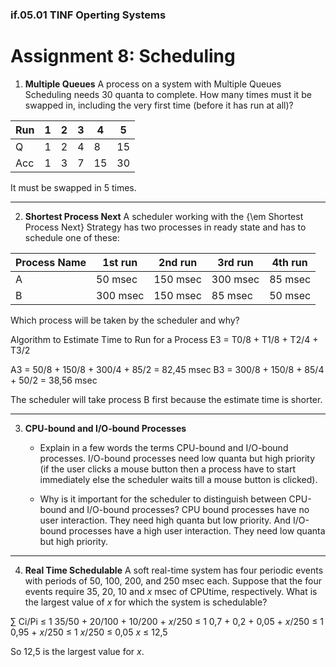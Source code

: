 ### if.05.01 TINF Operting Systems

# Assignment 8: Scheduling

1. **Multiple Queues**
A process on a system with Multiple Queues Scheduling needs 30 quanta to complete. How many times must it be swapped in, including the very first time (before it has run at all)?

| Run | 1 | 2 | 3 | 4 | 5 |
| -- | -- | -- | -- | -- | -- |
Q | 1 | 2 | 4 | 8 | 15 |
Acc | 1 | 3 | 7 | 15 | 30 |

It must be swapped in 5 times.
******

2. **Shortest Process Next**
A scheduler working with the {\em Shortest Process Next} Strategy has two processes in ready state and has to schedule one of these:

| Process Name | 1st run | 2nd run | 3rd run | 4th run |
| -- | -- | -- | -- | -- |
A | 50 msec | 150 msec | 300 msec | 85 msec |
B | 300 msec | 150 msec | 85 msec | 50 msec

Which process will be taken by the scheduler and why?

Algorithm to Estimate Time to Run for a Process
E3 = T0/8 + T1/8 + T2/4 + T3/2

A3 = 50/8 + 150/8 + 300/4 + 85/2 = 82,45 msec
B3 = 300/8 + 150/8 + 85/4 + 50/2 = 38,56 msec

The scheduler will take process B first because the estimate time is shorter.
******

3. **CPU-bound and I/O-bound Processes**
	- Explain in a few words the terms CPU-bound and I/O-bound processes.
      I/O-bound processes need low quanta but high priority
      (if the user clicks a mouse button then a process have to start immediately
      else the scheduler waits till a mouse button is clicked).

	- Why is it important for the scheduler to distinguish between CPU-bound and I/O-bound processes?
      CPU bound processes have no user interaction. They need high quanta but low priority.
      And I/O-bound processes have a high user interaction. They need low quanta but high priority.
******

4. **Real Time Schedulable**
A soft real-time system has four periodic events with periods of 50, 100, 200, and 250 msec each. Suppose that the four events require 35, 20, 10 and *x* msec of CPUtime, respectively. What is the largest value of *x* for which the system is schedulable?

∑ Ci/Pi ≤ 1
35/50 + 20/100 + 10/200 + *x*/250 ≤ 1
0,7 + 0,2 + 0,05 + *x*/250 ≤ 1
0,95 + *x*/250 ≤ 1
*x*/250 ≤ 0,05
*x* ≤ 12,5

So 12,5 is the largest value for *x*.
